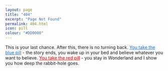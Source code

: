 ```yaml
---
layout: page
title: "404"
excerpt: "Page Not Found"
permalink: 404.html
icon: pill
colour: "#DD0000"
---
```


This is your last chance. After this, there is no turning back. [You take the blue pill][1] - the story ends, you wake up in your bed and believe whatever you want to believe. [You take the red pill][2] - you stay in Wonderland and I show you how deep the rabbit-hole goes.

[1]: / "front page"
[2]: https://github.com/daviddarnes/daviddarnes.github.io/issues/new?title=Missing%20Page&body=I%20took%20the%20red%20pill%20and%20now%20I%27m%20here%2C%20I%20was%20looking%20for%20(insert%20page)%20but%20it%20wasn%27t%20there...%0A%0A...It%27s%20cold.&labels[]=bug&assignee=daviddarnes "Remember that all I am offering is the truth. Nothing more."

<style scoped>
a[title="front page"] {
  color: #166CCB; border-color: #166CCB;
}
a[title="front page"] + a {
  color: #dd0000; border-color: #dd0000;
}
</style>
